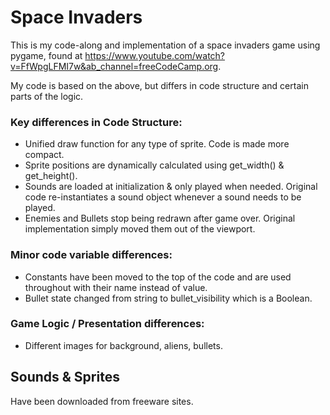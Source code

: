 # Space Invaders

This is my code-along and implementation of a space invaders game using pygame, found at
https://www.youtube.com/watch?v=FfWpgLFMI7w&ab_channel=freeCodeCamp.org.

My code is based on the above, but differs in code structure and certain parts of the logic. 

### Key differences in Code Structure:
- Unified draw function for any type of sprite. Code is made more compact.
- Sprite positions are dynamically calculated using get_width() & get_height().
- Sounds are loaded at initialization & only played when needed. Original code re-instantiates a sound object whenever a sound needs to be played.
- Enemies and Bullets stop being redrawn after game over. Original implementation 
  simply moved them out of the viewport.

### Minor code variable differences:
- Constants have been moved to the top of the code and are used throughout with their name instead of value.
- Bullet state changed from string to bullet_visibility which is a Boolean.

### Game Logic / Presentation differences:
- Different images for background, aliens, bullets.

## Sounds & Sprites
Have been downloaded from freeware sites.








